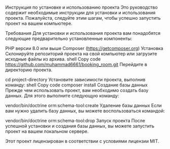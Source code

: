 Инструкция по установке и использованию проекта
Это руководство содержит необходимые инструкции для установки и использования проекта. Пожалуйста, следуйте этим шагам, чтобы успешно запустить проект на вашем компьютере.

Требования
Для установки и использования проекта вам понадобятся следующие предварительно установленные компоненты:

PHP версии 8.0 или выше
Composer (https://getcomposer.org)
Установка
Склонируйте репозиторий проекта на свой компьютер или загрузите исходные файлы из архива.
shell
Copy code
https://github.com/muhammad6661/booking_room.git
Перейдите в директорию проекта.

cd project-directory
Установите зависимости проекта, выполнив команду:
shell
Copy code
composer install
Создание базы данных
Прежде чем использовать проект, вам необходимо создать базу данных. Для этого выполните следующую команду:

vendor/bin/doctrine orm:schema-tool:create
Удаление базы данных
Если вам нужно удалить базу данных, вы можете воспользоваться командой:

vendor/bin/doctrine orm:schema-tool:drop
Запуск проекта
После успешной установки и создания базы данных, вы можете запустить проект на вашем локальном сервере.


Этот проект лицензирован в соответствии с условиями лицензии MIT.
